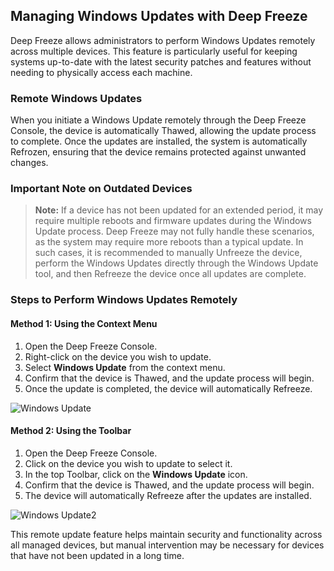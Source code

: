 ## Managing Windows Updates with Deep Freeze

Deep Freeze allows administrators to perform Windows Updates remotely across multiple devices. This feature is particularly useful for keeping systems up-to-date with the latest security patches and features without needing to physically access each machine.

### Remote Windows Updates
When you initiate a Windows Update remotely through the Deep Freeze Console, the device is automatically Thawed, allowing the update process to complete. Once the updates are installed, the system is automatically Refrozen, ensuring that the device remains protected against unwanted changes.

### Important Note on Outdated Devices
> **Note:** If a device has not been updated for an extended period, it may require multiple reboots and firmware updates during the Windows Update process. Deep Freeze may not fully handle these scenarios, as the system may require more reboots than a typical update. In such cases, it is recommended to manually Unfreeze the device, perform the Windows Updates directly through the Windows Update tool, and then Refreeze the device once all updates are complete.

### Steps to Perform Windows Updates Remotely

#### Method 1: Using the Context Menu
1. Open the Deep Freeze Console.
2. Right-click on the device you wish to update.
3. Select **Windows Update** from the context menu.
4. Confirm that the device is Thawed, and the update process will begin.
5. Once the update is completed, the device will automatically Refreeze.

![Windows Update](https://github.com/user-attachments/assets/3e2ae5e6-4182-40ac-9c76-6e3899b990d6)


#### Method 2: Using the Toolbar
1. Open the Deep Freeze Console.
2. Click on the device you wish to update to select it.
3. In the top Toolbar, click on the **Windows Update** icon.
4. Confirm that the device is Thawed, and the update process will begin.
5. The device will automatically Refreeze after the updates are installed.

![Windows Update2](https://github.com/user-attachments/assets/4b8aa770-0d6e-4a76-b696-01abc8b94cde)


This remote update feature helps maintain security and functionality across all managed devices, but manual intervention may be necessary for devices that have not been updated in a long time.
